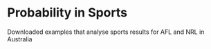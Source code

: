 # Probability in Sports

Downloaded examples that analyse sports results for AFL and NRL in Australia
